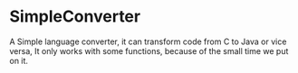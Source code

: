 # SimpleConverter
A Simple language converter, it can transform code from C to Java or vice versa, It only works with some functions, because of the small time we put on it.
